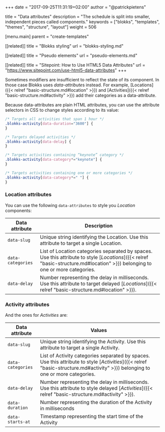 +++
date            = "2017-09-25T11:31:19+02:00"
author          = "@patrickpietens"

title           = "Data attributes"
description     = "The schedule is split into smaller, independent pieces called components."
keywords        = ["blokks", "templates", "themes", "structure", "layout"]
weight          = 506

[menu.main]
parent          = "create-templates"

[[related]]
title = "Blokks styling"
url = "blokks-styling.md"

[[related]]
title = "Pseudo elements"
url = "pseudo-elements.md"

[[related]]
title = "Sitepoint: How to Use HTML5 Data Attributes"
url = "https://www.sitepoint.com/use-html5-data-attributes"
+++

Sometimes modifiers are insufficient to reflect the state of its component. In those case Blokks uses *data-attribute*s instead. For example, [Locations]({{< relref "basic-structure.md#location" >}}) and [Activities]({{< relref "basic-structure.md#activity" >}}) add their categories as a data-attribute.

Because data-attributes are plain HTML attributes, you can use the attribute selectors in CSS to change styles according to its value:

```css
/* Targets all activities that span 1 hour */
.blokks-activity[data-duration="3600"] {
}

/* Targets delayed activities */
.blokks-activity[data-delay] {
}

/* Targets activities containing “keynote” category */
.blokks-activity[data-category*="keynote"] {
}

/* Targets activities containing one or more categories */
.blokks-activity[data-category*=" "] {
}
```

### Location attributes
You can use the following `data-attributes` to style you *Location* components:

| Data attribute  | Description |
|-----------------|--------|
| `data-slug` | Unique string identifying the Location. Use this attribute to target a single Location. |
| `data-categories` | List of Location categories separated by spaces. Use this attribute to style [*Locations*]({{< relref "basic-structure.md#location" >}}) belonging to one or more categories. |
| `data-delay` | Number representing the delay in milliseconds. Use this attribute to target delayed [*Locations*]({{< relref "basic-structure.md#location" >}}).  |

### Activity attributes
And the ones for *Activities* are:

| Data attribute | Values |
|----------------|--------|
| `data-slug` | Unique string identifying the Activity. Use this attribute to target a single Activity. |
| `data-categories` | List of Activity categories separated by spaces. Use this attribute to style [*Activities*]({{< relref "basic-structure.md#activity" >}}) belonging to one or more categories. |
| `data-delay` | Number representing the delay in milliseconds. Use this attribute to style delayed [*Activities*]({{< relref "basic-structure.md#activity" >}}). |
| `data-duration` | Number representing the duration of the Activity in milliseconds |
| `data-starts-at` | Timestamp representing the start time of the Activity |